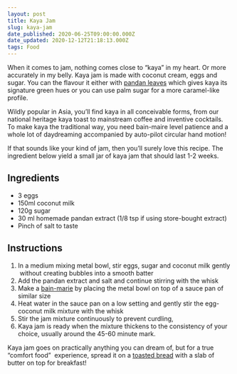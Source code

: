 ```yaml
---
layout: post
title: Kaya Jam
slug: kaya-jam
date_published: 2020-06-25T09:00:00.000Z
date_updated: 2020-12-12T21:18:13.000Z
tags: Food
---
```


When it comes to jam, nothing comes close to “kaya” in my heart. Or more accurately in my belly. Kaya jam is made with coconut cream, eggs and sugar. You can the flavour it either with [pandan leaves](https://en.wikipedia.org/wiki/Pandanus_amaryllifolius) which gives kaya its signature green hues or you can use palm sugar for a more caramel-like profile.

Wildly popular in Asia, you’ll find kaya in all conceivable forms, from our national heritage kaya toast to mainstream coffee and inventive cocktails. To make kaya the traditional way, you need bain-maire level patience and a whole lot of daydreaming accompanied by auto-pilot circular hand motion!

If that sounds like your kind of jam, then you’ll surely love this recipe. The ingredient below yield a small jar of kaya jam that should last 1-2 weeks.

## Ingredients

- 3 eggs
- 150ml coconut milk
- 120g sugar
- 30 ml homemade pandan extract (1/8 tsp if using store-bought extract)
- Pinch of salt to taste

## Instructions

1. In a medium mixing metal bowl, stir eggs, sugar and coconut milk gently  without creating bubbles into a smooth batter
2. Add the pandan extract and salt and continue stirring with the whisk
3. Make a [bain-marie](https://en.wikipedia.org/wiki/Bain-marie) by placing the metal bowl on top of a sauce pan of similar size
4. Heat water in the sauce pan on a low setting and gently stir the egg-coconut milk mixture with the whisk
5. Stir the jam mixture continuously to prevent curdling,
6. Kaya jam is ready when the mixture thickens to the consistency of your choice, usually around the 45-60 minute mark.

Kaya jam goes on practically anything you can dream of, but for a true “comfort food”  experience, spread it on a [toasted bread](__GHOST_URL__/sourdough-sandwich-bread/) with a slab of butter on top for breakfast!
